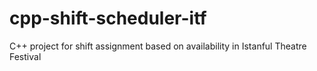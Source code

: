# cpp-shift-scheduler-itf
 C++ project for shift assignment based on availability in Istanful Theatre Festival
